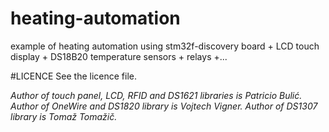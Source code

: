 heating-automation
==================

example of heating automation using stm32f-discovery board + LCD touch display + DS18B20 temperature sensors + relays +...

#LICENCE
See the licence file.

*Author of touch panel, LCD, RFID and DS1621 libraries is Patricio Bulić.*
*Author of OneWire and DS1820 library is Vojtech Vigner.*
*Author of DS1307 library is Tomaž Tomažič.*